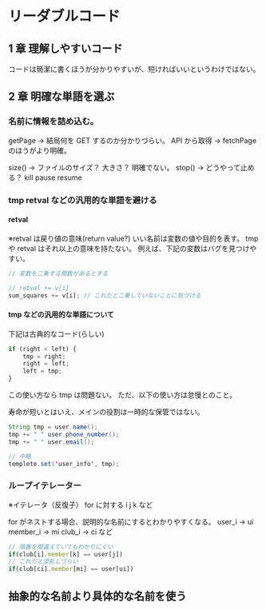 # リーダブルコード

## 1 章 理解しやすいコード

コードは簡潔に書くほうが分かりやすいが、短ければいいというわけではない。

## 2 章 明確な単語を選ぶ

### 名前に情報を詰め込む。

getPage -> 結局何を GET するのか分かりづらい。
API から取得 -> fetchPage のほうがより明確。

size() -> ファイルのサイズ？ 大きさ？ 明確でない。
stop() -> どうやって止める？ kill pause resume

### tmp retval などの汎用的な単語を避ける

#### retval

※retval は戻り値の意味(return value?)
いい名前は変数の値や目的を表す。
tmp や retval はそれ以上の意味を持たない。
例えば、下記の変数はバグを見つけやすい。

```javascript
// 変数を二乗する関数があるとする

// retval += v[i]
sum_squares += v[i]; // これだと二乗していないことに気づける
```

#### tmp などの汎用的な単語について

下記は古典的なコード(らしい)

```javascript
if (right < left) {
	tmp = right;
	right = left;
	left = tmp;
}
```

この使い方なら tmp は問題ない。
ただ、以下の使い方は怠慢とのこと。

寿命が短いとはいえ、メインの役割は一時的な保管ではない。

```java
String tmp = user.name();
tmp += " " user.phone_number();
tmp += " " user.email();

// 中略
templete.set('user_info', tmp);
```

### ループイテレーター

※イテレータ（反復子）
for に対する i j k など

for がネストする場合、説明的な名前にするとわかりやすくなる。
user_i -> ui
member_i -> mi
club_i -> ci など

```javascript
// 順番を間違えていてもわかりにくい
if(club[i].member[k] == user[j])
// これだと混乱しづらい
if(club[ci].member[mi] == user[ui])
```

## 抽象的な名前より具体的な名前を使う
